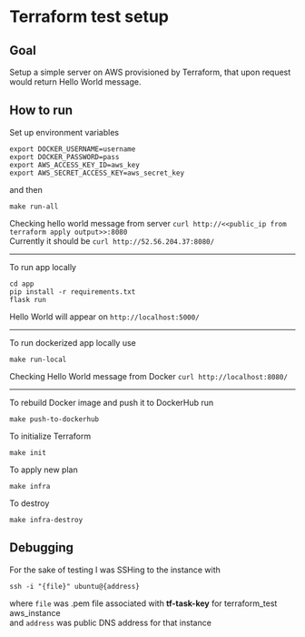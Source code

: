 # Terraform test setup

## Goal
Setup a simple server on AWS provisioned by Terraform, that upon request would return Hello World message.

## How to run  
Set up environment variables

```
export DOCKER_USERNAME=username  
export DOCKER_PASSWORD=pass  
export AWS_ACCESS_KEY_ID=aws_key  
export AWS_SECRET_ACCESS_KEY=aws_secret_key
```

and then  
```
make run-all
```

Checking hello world message from server `curl http://<<public_ip from terraform apply output>>:8080`  
Currently it should be `curl http://52.56.204.37:8080/`

***

  
To run app locally  
```
cd app
pip install -r requirements.txt
flask run
```

Hello World will appear on `http://localhost:5000/`

***

To run dockerized app locally use  
```
make run-local
```

Checking Hello World message from Docker `curl http://localhost:8080/`  

***

To rebuild Docker image and push it to DockerHub run  
```
make push-to-dockerhub
```

To initialize Terraform  
```
make init
```

To apply new plan 
```
make infra
```

To destroy
```
make infra-destroy
```


## Debugging
For the sake of testing I was SSHing to the instance with
```
ssh -i "{file}" ubuntu@{address}
```

where `file` was .pem file associated with **tf-task-key** for terraform_test aws_instance  
and `address` was public DNS address for that instance
